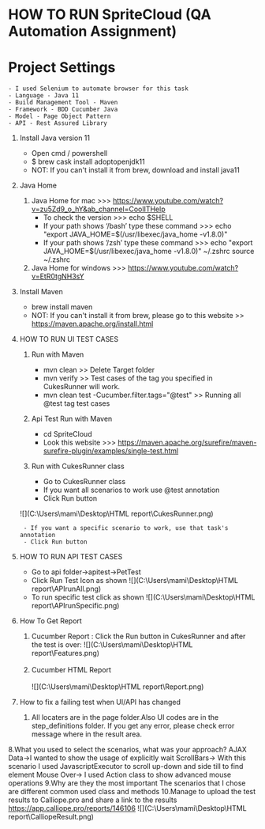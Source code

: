 # HOW TO RUN SpriteCloud (QA Automation Assignment)

# Project Settings
    - I used Selenium to automate browser for this task
    - Language - Java 11
    - Build Management Tool - Maven
    - Framework - BDD Cucumber Java
    - Model - Page Object Pattern
    - API - Rest Assured Library

1. Install Java version 11
    - Open cmd / powershell
    - $ brew cask install adoptopenjdk11
    - NOT: If you can't install it from brew, download and install java11

2. Java Home
    1. Java Home for mac >>> https://www.youtube.com/watch?v=zu5Zd9_o_hY&ab_channel=CoolITHelp
        - To check the version >>> echo $SHELL
        - If your path shows ‘/bash’ type these command >>>
          echo "export JAVA_HOME=$(/usr/libexec/java_home -v1.8.0)"
        - If your path shows ’/zsh’ type these command >>>
          echo "export JAVA_HOME=$(/usr/libexec/java_home -v1.8.0)"  ~/.zshrc source ~/.zshrc
    2. Java Home for windows >>>  https://www.youtube.com/watch?v=EtR0tgNH3sY

3. Install Maven
    - brew install maven
    - NOT: If you can't install it from brew, please go to this website >> https://maven.apache.org/install.html

4. HOW TO RUN UI TEST CASES
    1. Run with Maven
        - mvn clean  >>  Delete Target folder
        - mvn verify >>  Test cases of the tag you specified in CukesRunner will work.
        - mvn clean test -Cucumber.filter.tags="@test" >> Running all @test tag test cases
    2. Api Test Run with Maven
        - cd SpriteCloud
        - Look this website >>> https://maven.apache.org/surefire/maven-surefire-plugin/examples/single-test.html

    3. Run with CukesRunner class
        - Go to CukesRunner class
        - If you want all scenarios to work use @test annotation
        - Click Run button

    ![](C:\Users\mami\Desktop\HTML report\CukesRunner.png)

        - If you want a specific scenario to work, use that task's annotation
        - Click Run button

5. HOW TO RUN API TEST CASES
    - Go to api folder->apitest->PetTest
    - Click Run Test Icon as shown
    ![](C:\Users\mami\Desktop\HTML report\APIrunAll.png)
    - To run specific test click as shown
    ![](C:\Users\mami\Desktop\HTML report\APIrunSpecific.png)
      
6. How To Get Report
    1. Cucumber Report : Click the Run button in CukesRunner and after the test is over:
       ![](C:\Users\mami\Desktop\HTML report\Features.png)
       <br>  <br />
    2. Cucumber HTML Report
       <br>  <br />
       ![](C:\Users\mami\Desktop\HTML report\Report.png)
7. How to fix a failing test when UI/API has changed
    1. All locaters are in the page folder.Also UI codes are in the step_definitions folder.
       If you get any error, please check error message where in the result area.
     

8.What you used to select the scenarios, what was your approach?
    AJAX Data->I wanted to show the usage of explicitly wait
    ScrollBars-> With this scenario I used JavascriptExecutor to scroll up-down and side till to find element
    Mouse Over-> I used Action class to show advanced mouse operations
9.Why are they the most important
    The scenarios that I chose are different common used class and methods
10.Manage to upload the test results to Calliope.pro and share a link to the results
    https://app.calliope.pro/reports/146106
    ![](C:\Users\mami\Desktop\HTML report\CalliopeResult.png)